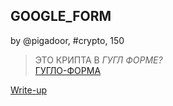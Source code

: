 ## GOOGLE_FORM
by @pigadoor, #crypto, 150  

>ЭТО КРИПТА В *ГУГЛ ФОРМЕ?*  
[ГУГЛО-ФОРМА](https://forms.gle/xa1PFTrPVJsYpBJG7)


[Write-up](WRITEUP.md)  